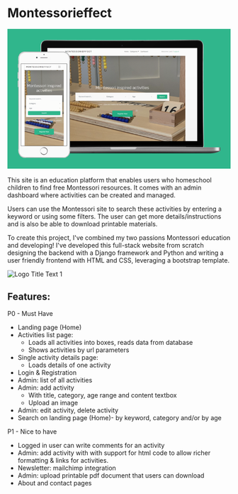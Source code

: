 # Montessorieffect

![]( images/montessorieffect_titel.png "Logo Title Text 1")
 
This site is an education platform that enables users who homeschool children to find free Montessori resources. It comes with an admin dashboard where activities can be created and managed. 

Users can use the Montessori site to search these activities by entering a keyword or using some filters. The user can get more details/instructions and is also be able to download printable materials.

To create this project, I've combined my two passions Montessori education and developing! I've developed this full-stack website from scratch designing the backend with a Django framework and Python and writing a user friendly frontend with HTML and CSS, leveraging a bootstrap template.

![]( images/Montessorieffect.gif "Logo Title Text 1")

## Features: 

P0 - Must Have
- Landing page (Home)
- Activities list page: 
    - Loads all activities into boxes, reads data from database 
    - Shows activities by url parameters 
- Single activity details page: 
    - Loads details of one activity 
- Login & Registration 
- Admin: list of all activities 
- Admin: add activity
    - With title, category, age range and content textbox
    - Upload an image
- Admin: edit activity, delete activity 
- Search on landing page (Home)- by keyword, category and/or by age


P1 - Nice to have
- Logged in user can write comments for an activity 
- Admin: add activity with with support for html code to allow richer formatting & links for activities.
- Newsletter: mailchimp integration
- Admin: upload printable pdf document that users can download
- About and contact pages

